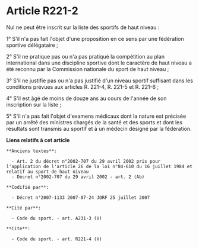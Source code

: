 # Article R221-2

Nul ne peut être inscrit sur la liste des sportifs de haut niveau : 

1° S'il n'a pas fait l'objet d'une proposition en ce sens par une fédération sportive délégataire ; 

2° S'il ne pratique pas ou n'a pas pratiqué la compétition au plan international dans une discipline sportive dont le
caractère de haut niveau a été reconnu par la Commission nationale du sport de haut niveau ; 

3° S'il ne justifie pas ou n'a pas justifié d'un niveau sportif suffisant dans les conditions prévues aux articles R. 221-4,
R. 221-5 et R. 221-6 ; 

4° S'il est âgé de moins de douze ans au cours de l'année de son inscription sur la liste ; 

5° S'il n'a pas fait l'objet d'examens médicaux dont la nature est précisée par un arrêté des ministres chargés de la santé
et des sports et dont les résultats sont transmis au sportif et à un médecin désigné par la fédération.

**Liens relatifs à cet article**

	**Anciens textes**:

	  - Art. 2 du décret n°2002-707 du 29 avril 2002 pris pour l'application de l'article 26 de la loi n°84-610 du 16 juillet 1984 et relatif au sport de haut niveau
	  - Décret n°2002-707 du 29 avril 2002 - art. 2 (Ab)

	**Codifié par**:

	  - Décret n°2007-1133 2007-07-24 JORF 25 juillet 2007

	**Cité par**:

	  - Code du sport. - art. A231-3 (V)

	**Cite**:

	  - Code du sport. - art. R221-4 (V)
